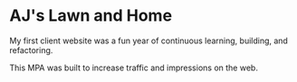 <h1>AJ's Lawn and Home</h1>
<p>My first client website was a fun year of continuous learning, building, and refactoring.</p>
<p>This MPA was built to increase traffic and impressions on the web.</p>
